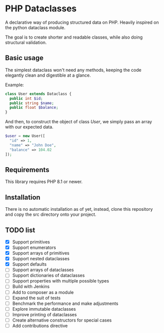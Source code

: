 # PHP Dataclasses

A declarative way of producing structured data on PHP. Heavily inspired on the python dataclass module.

The goal is to create shorter and readable classes, while also doing structural validation.

## Basic usage
 
The simplest dataclass won't need any methods, keeping the code elegantly clean and digestible at a glance.

Example:

```php
class User extends Dataclass {
  public int $id;
  public string $name;
  public float $balance;
}
```

And then, to construct the object of class _User_, we simply pass an array with our expected data.

```php
$user = new User([
  "id" => 1,
  "name" => "John Doe",
  "balance" => 104.02
]);
```

## Requirements

This library requires PHP 8.1 or newer.

## Installation

There is no automatic installation as of yet, instead, clone this repository and copy the src directory onto your project.

## TODO list

- [x] Support primitives
- [x] Support enumerators
- [x] Support arrays of primitives
- [x] Support nested dataclasses
- [x] Support defaults
- [ ] Support arrays of dataclasses
- [ ] Support dictionaries of dataclasses
- [ ] Support properties with multiple possible types
- [ ] Build with Jenkins
- [ ] Add to composer as a module
- [ ] Expand the suit of tests
- [ ] Benchmark the performance and make adjustments
- [ ] Explore immutable dataclasses
- [ ] Improve printing of dataclasses
- [ ] Create alternative constructors for special cases
- [ ] Add contributions directive
